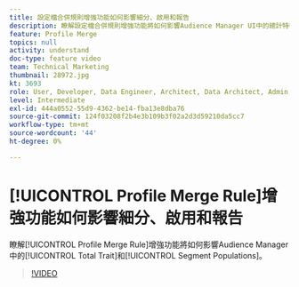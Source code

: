 ```yaml
---
title: 設定檔合併規則增強功能如何影響細分、啟用和報告
description: 瞭解設定檔合併規則增強功能將如何影響Audience Manager UI中的總計特徵和區段母體
feature: Profile Merge
topics: null
activity: understand
doc-type: feature video
team: Technical Marketing
thumbnail: 28972.jpg
kt: 3693
role: User, Developer, Data Engineer, Architect, Data Architect, Admin, Leader
level: Intermediate
exl-id: 444a0552-55d9-4362-be14-fba13e8dba76
source-git-commit: 124f03208f2b4e3b109b3f02a2d3d59210da5cc7
workflow-type: tm+mt
source-wordcount: '44'
ht-degree: 0%

---
```


# [!UICONTROL Profile Merge Rule]增強功能如何影響細分、啟用和報告

瞭解[!UICONTROL Profile Merge Rule]增強功能將如何影響Audience Manager中的[!UICONTROL Total Trait]和[!UICONTROL Segment Populations]。

>[!VIDEO](https://video.tv.adobe.com/v/28972/?quality=12)
